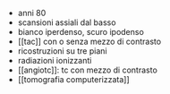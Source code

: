 - anni 80
- scansioni assiali dal basso
- bianco iperdenso, scuro ipodenso
- [[tac]] con o senza mezzo di contrasto
- ricostruzioni su tre piani
- radiazioni ionizzanti
- [[angiotc]]: tc con mezzo di contrasto
- [[tomografia computerizzata]]